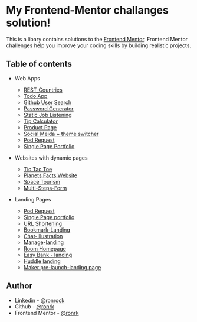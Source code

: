 # My Frontend-Mentor challanges solution!

This is a libary contains solutions to the [Frontend Mentor](https://www.frontendmentor.io/home). Frontend Mentor challenges help you improve your coding skills by building realistic projects.

## Table of contents

  
- Web Apps
  - [REST_Countries](https://github.com/ronrk/frontendmentor.io/tree/main/22-rest-countries) 
  - [Todo App](https://github.com/ronrk/frontendmentor.io/tree/main/08-todo-app-main)
  - [Github User Search](https://github.com/ronrk/frontendmentor.io/tree/main/02-github-user-search)
  - [Password Generator](https://github.com/ronrk/frontendmentor.io/tree/main/04-password-generator)
  - [Static Job Listening](https://github.com/ronrk/frontendmentor.io/tree/main/11-static-job-listing)
  - [Tip Calculator](https://github.com/ronrk/frontendmentor.io/tree/main/13-tip-calculator)
  - [Product Page](https://capable-profiterole-8c7a7c.netlify.app/)
  - [Social Meida + theme switcher](https://github.com/ronrk/frontendmentor.io/tree/main/20-social-media-dashboard)
  - [Pod Request](https://github.com/ronrk/frontendmentor.io/tree/main/00-pod-request)
  - [Single Page Portfolio](https://github.com/ronrk/frontendmentor.io/tree/main/01-single-page-portfolio)
  
- Websites with dynamic pages
  - [Tic Tac Toe](https://github.com/ronrk/frontendmentor.io/tree/main/03-tic-tac-toe)
  - [Planets Facts Website](https://github.com/ronrk/frontendmentor.io/tree/main/05-planets-facts-site)
  - [Space Tourism](https://github.com/ronrk/frontendmentor.io/tree/main/10-space-tourism)
  - [Multi-Steps-Form](https://github.com/ronrk/frontendmentor.io/tree/main/12-multi-step-form)
- Landing Pages
  - [Pod Request](https://github.com/ronrk/frontendmentor.io/tree/main/00-pod-request)
  - [Single Page portfolio](https://github.com/ronrk/frontendmentor.io/tree/main/01-single-page-portfolio)
  - [URL Shortening](https://github.com/ronrk/frontendmentor.io/tree/main/09-url-shortening)
  - [Bookmark-Landing](https://github.com/ronrk/frontendmentor.io/tree/main/14-bookmark-landing)
  - [Chat-Illustration](https://github.com/ronrk/frontendmentor.io/tree/main/15-chat-app-iillustration)
  - [Manage-landing](https://github.com/ronrk/frontendmentor.io/tree/main/16-manage-landing-page)
  - [Room Homepage](https://github.com/ronrk/frontendmentor.io/tree/main/17-room-homepage)
  - [Easy Bank - landing](https://github.com/ronrk/frontendmentor.io/tree/main/19-easy-bank-landing-page)
  - [Huddle landing](https://github.com/ronrk/frontendmentor.io/tree/main/21-huddle-landing-page)
  - [Maker pre-launch-landing page](https://github.com/ronrk/frontendmentor.io/tree/main/24-maker-landing-page)
  


## Author

- Linkedin - [@ronrock](https://www.linkedin.com/in/ron-rokkah-ba665120a/)
- Github - [@ronrk](https://github.com/ronrk)
- Frontend Mentor - [@ronrk](https://www.frontendmentor.io/profile/ronrk)
